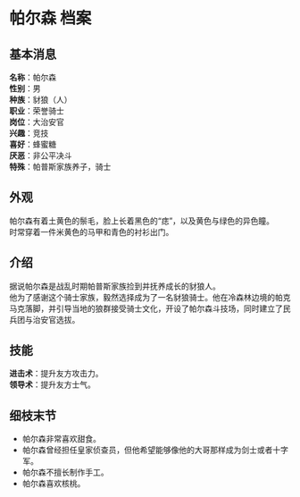 # 帕尔森 档案

## 基本消息

**名称**：帕尔森  
**性别**：男  
**种族**：豺狼（人）  
**职业**：荣誉骑士  
**岗位**：大治安官  
**兴趣**：竞技  
**喜好**：蜂蜜糖  
**厌恶**：非公平决斗  
**特殊**：帕普斯家族养子，骑士

## 外观

帕尔森有着土黄色的鬃毛，脸上长着黑色的“痣”，以及黄色与绿色的异色瞳。  
时常穿着一件米黄色的马甲和青色的衬衫出门。

## 介绍

据说帕尔森是战乱时期帕普斯家族捡到并抚养成长的豺狼人。  
他为了感谢这个骑士家族，毅然选择成为了一名豺狼骑士。他在冷森林边境的帕克马克落脚，并引导当地的狼群接受骑士文化，开设了帕尔森斗技场，同时建立了民兵团与治安官选拔。

## 技能

**进击术**：提升友方攻击力。  
**领导术**：提升友方士气。

## 细枝末节

-   帕尔森非常喜欢甜食。
-   帕尔森曾经担任皇家侦查员，但他希望能够像他的大哥那样成为剑士或者十字军。
-   帕尔森不擅长制作手工。
-   帕尔森喜欢核桃。
